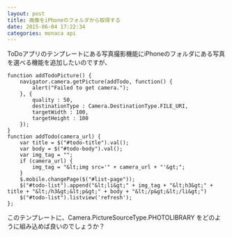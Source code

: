```yaml
---
layout: post
title: 画像をiPhoneのフォルダから取得する
date: 2015-06-04 17:22:34
categories: monaca api
---
```

<p>ToDoアプリのテンプレートにある写真撮影機能にiPhoneのフォルダにある写真を選べる機能を追加したいのですが、</p>

```
function addTodoPicture() {
    navigator.camera.getPicture(addTodo, function() {
        alert("Failed to get camera.");
    }, {
        quality : 50,
        destinationType : Camera.DestinationType.FILE_URI,
        targetWidth : 100,
        targetHeight : 100
    });
}
function addTodo(camera_url) {
    var title = $("#todo-title").val();
    var body = $("#todo-body").val();
    var img_tag = "";
    if (camera_url) {
        img_tag = "&lt;img src='" + camera_url + "'&gt;";
    }
    $.mobile.changePage($("#list-page"));
    $("#todo-list").append("&lt;li&gt;" + img_tag + "&lt;h3&gt;" + title + "&lt;/h3&gt;&lt;p&gt;" + body + "&lt;/p&gt;&lt;/li&gt;")
    $("#todo-list").listview('refresh');
};
```

<p>このテンプレートに、Camera.PictureSourceType.PHOTOLIBRARY をどのように組み込めば良いのでしょうか？</p>
